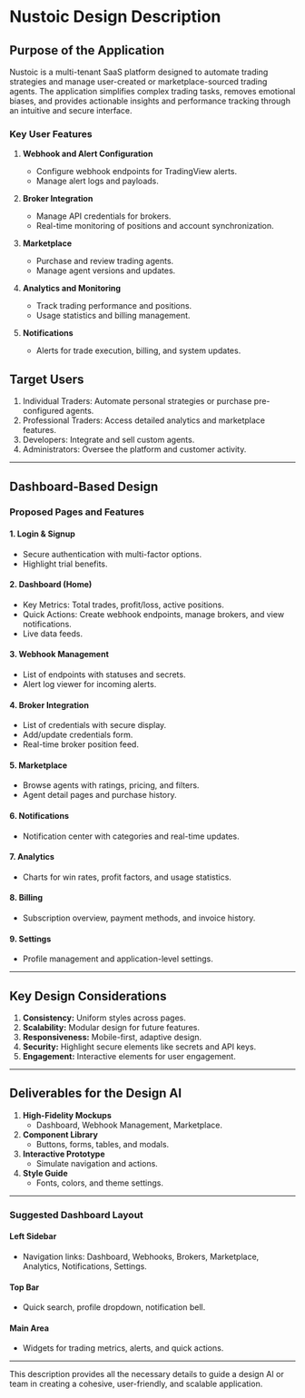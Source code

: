 
# Nustoic Design Description

## Purpose of the Application
Nustoic is a multi-tenant SaaS platform designed to automate trading strategies and manage user-created or marketplace-sourced trading agents. The application simplifies complex trading tasks, removes emotional biases, and provides actionable insights and performance tracking through an intuitive and secure interface.

### Key User Features
1. **Webhook and Alert Configuration**
   - Configure webhook endpoints for TradingView alerts.
   - Manage alert logs and payloads.

2. **Broker Integration**
   - Manage API credentials for brokers.
   - Real-time monitoring of positions and account synchronization.

3. **Marketplace**
   - Purchase and review trading agents.
   - Manage agent versions and updates.

4. **Analytics and Monitoring**
   - Track trading performance and positions.
   - Usage statistics and billing management.

5. **Notifications**
   - Alerts for trade execution, billing, and system updates.

## Target Users
1. Individual Traders: Automate personal strategies or purchase pre-configured agents.
2. Professional Traders: Access detailed analytics and marketplace features.
3. Developers: Integrate and sell custom agents.
4. Administrators: Oversee the platform and customer activity.

---

## Dashboard-Based Design

### Proposed Pages and Features

#### 1. **Login & Signup**
- Secure authentication with multi-factor options.
- Highlight trial benefits.

#### 2. **Dashboard (Home)**
- Key Metrics: Total trades, profit/loss, active positions.
- Quick Actions: Create webhook endpoints, manage brokers, and view notifications.
- Live data feeds.

#### 3. **Webhook Management**
- List of endpoints with statuses and secrets.
- Alert log viewer for incoming alerts.

#### 4. **Broker Integration**
- List of credentials with secure display.
- Add/update credentials form.
- Real-time broker position feed.

#### 5. **Marketplace**
- Browse agents with ratings, pricing, and filters.
- Agent detail pages and purchase history.

#### 6. **Notifications**
- Notification center with categories and real-time updates.

#### 7. **Analytics**
- Charts for win rates, profit factors, and usage statistics.

#### 8. **Billing**
- Subscription overview, payment methods, and invoice history.

#### 9. **Settings**
- Profile management and application-level settings.

---

## Key Design Considerations
1. **Consistency:** Uniform styles across pages.
2. **Scalability:** Modular design for future features.
3. **Responsiveness:** Mobile-first, adaptive design.
4. **Security:** Highlight secure elements like secrets and API keys.
5. **Engagement:** Interactive elements for user engagement.

---

## Deliverables for the Design AI
1. **High-Fidelity Mockups**
   - Dashboard, Webhook Management, Marketplace.
2. **Component Library**
   - Buttons, forms, tables, and modals.
3. **Interactive Prototype**
   - Simulate navigation and actions.
4. **Style Guide**
   - Fonts, colors, and theme settings.

---

### Suggested Dashboard Layout

#### **Left Sidebar**
- Navigation links: Dashboard, Webhooks, Brokers, Marketplace, Analytics, Notifications, Settings.

#### **Top Bar**
- Quick search, profile dropdown, notification bell.

#### **Main Area**
- Widgets for trading metrics, alerts, and quick actions.

---

This description provides all the necessary details to guide a design AI or team in creating a cohesive, user-friendly, and scalable application.
